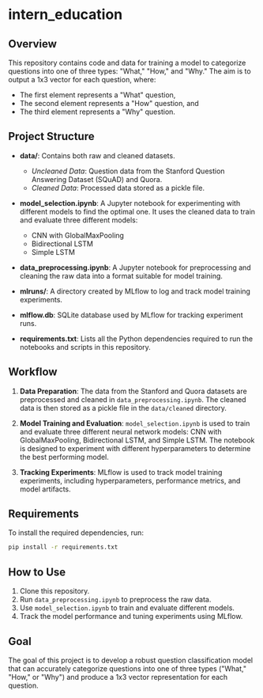 

# intern_education

## Overview

This repository contains code and data for training a model to categorize questions into one of three types: "What," "How," and "Why." The aim is to output a 1x3 vector for each question, where:
- The first element represents a "What" question,
- The second element represents a "How" question, and
- The third element represents a "Why" question.

## Project Structure

- **data/**: Contains both raw and cleaned datasets.
  - *Uncleaned Data*: Question data from the Stanford Question Answering Dataset (SQuAD) and Quora.
  - *Cleaned Data*: Processed data stored as a pickle file.

- **model_selection.ipynb**: A Jupyter notebook for experimenting with different models to find the optimal one. It uses the cleaned data to train and evaluate three different models:
  - CNN with GlobalMaxPooling
  - Bidirectional LSTM
  - Simple LSTM

- **data_preprocessing.ipynb**: A Jupyter notebook for preprocessing and cleaning the raw data into a format suitable for model training.

- **mlruns/**: A directory created by MLflow to log and track model training experiments.

- **mlflow.db**: SQLite database used by MLflow for tracking experiment runs.

- **requirements.txt**: Lists all the Python dependencies required to run the notebooks and scripts in this repository.

## Workflow

1. **Data Preparation**: The data from the Stanford and Quora datasets are preprocessed and cleaned in `data_preprocessing.ipynb`. The cleaned data is then stored as a pickle file in the `data/cleaned` directory.

2. **Model Training and Evaluation**: `model_selection.ipynb` is used to train and evaluate three different neural network models: CNN with GlobalMaxPooling, Bidirectional LSTM, and Simple LSTM. The notebook is designed to experiment with different hyperparameters to determine the best performing model.

3. **Tracking Experiments**: MLflow is used to track model training experiments, including hyperparameters, performance metrics, and model artifacts.

## Requirements

To install the required dependencies, run:

```sh
pip install -r requirements.txt
```

## How to Use

1. Clone this repository.
2. Run `data_preprocessing.ipynb` to preprocess the raw data.
3. Use `model_selection.ipynb` to train and evaluate different models.
4. Track the model performance and tuning experiments using MLflow.

## Goal

The goal of this project is to develop a robust question classification model that can accurately categorize questions into one of three types ("What," "How," or "Why") and produce a 1x3 vector representation for each question.
